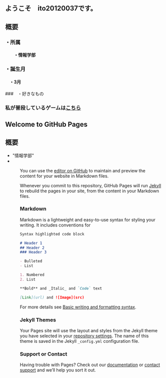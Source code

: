 ## ようこそ　ito20120037です。
## 概要
### ・所属
#### 　　・情報学部
### ・誕生月
####   　・3月
###　・好きなもの

### 私が普段しているゲームは[こちら](https://granbluefantasy.jp/)
## Welcome to GitHub Pages
<div id="one">
  <div class="inner clearfix">
    <section id="main-content">
      <h2 id="概要">概要</h2>
    <ul>
      <li>
        "情報学部"
      <li>
    <ul>
      
You can use the [editor on GitHub](https://github.com/ito20120037/training/edit/gh-pages/index.md) to maintain and preview the content for your website in Markdown files.

Whenever you commit to this repository, GitHub Pages will run [Jekyll](https://jekyllrb.com/) to rebuild the pages in your site, from the content in your Markdown files.

### Markdown

Markdown is a lightweight and easy-to-use syntax for styling your writing. It includes conventions for

```markdown
Syntax highlighted code block

# Header 1
## Header 2
### Header 3

- Bulleted
- List

1. Numbered
2. List

**Bold** and _Italic_ and `Code` text

[Link](url) and ![Image](src)
```

For more details see [Basic writing and formatting syntax](https://docs.github.com/en/github/writing-on-github/getting-started-with-writing-and-formatting-on-github/basic-writing-and-formatting-syntax).

### Jekyll Themes

Your Pages site will use the layout and styles from the Jekyll theme you have selected in your [repository settings](https://github.com/ito20120037/training/settings/pages). The name of this theme is saved in the Jekyll `_config.yml` configuration file.

### Support or Contact

Having trouble with Pages? Check out our [documentation](https://docs.github.com/categories/github-pages-basics/) or [contact support](https://support.github.com/contact) and we’ll help you sort it out.
